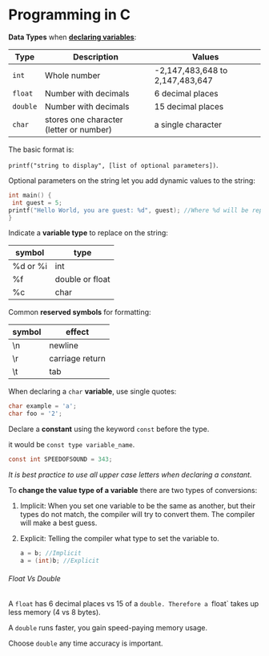 # Programming in C

<!-- SuiGn: C Programming and General Syntax -->

**Data Types** when **<u>declaring variables</u>**:

| Type     | Description                             | Values                          |
| -------- | --------------------------------------- | ------------------------------- |
| `int`    | Whole number                            | -2,147,483,648 to 2,147,483,647 |
| `float`  | Number with decimals                    | 6 decimal places                |
| `double` | Number with decimals                    | 15 decimal places               |
| `char`   | stores one character (letter or number) | a single character              |

The basic format is:

`printf("string to display", [list of optional parameters])`.

Optional parameters on the string let you add dynamic values to the string:

```C
int main() {
 int guest = 5;
printf("Hello World, you are guest: %d", guest); //Where %d will be replaced by the first variable listed (guest).
}
```

Indicate a **variable type** to replace on the string:

| symbol   | type            |
| -------- | --------------- |
| %d or %i | int             |
| %f       | double or float |
| %c       | char            |

Common **reserved symbols** for formatting:

| symbol | effect          |
| ------ | --------------- |
| \n     | newline         |
| \r     | carriage return |
| \t     | tab             |

When declaring a `char` **variable**, use single quotes:

```c
char example = 'a';
char foo = '2';
```

Declare a **constant** using the keyword `const` before the type.

it would be `const type variable_name`.

```C
const int SPEEDOFSOUND = 343;
```

*It is best practice to use all upper case letters when declaring a constant.*

To **change the value type of a variable** there are two types of conversions:

1. Implicit: When you set one variable to be the same as another,  but their types do not match, the compiler will try to convert them. The compiler will make a best guess.

2. Explicit:  Telling the compiler what type to set the variable to.

   ```C
   a = b; //Implicit
   a = (int)b; //Explicit
   ```

###### Float Vs Double

A `float` has 6 decimal places vs 15 of a `double. Therefore a `float` takes up less memory (4 vs 8 bytes). 

A `double` runs faster, you gain speed-paying memory usage.

Choose `double`  any time accuracy is important.

